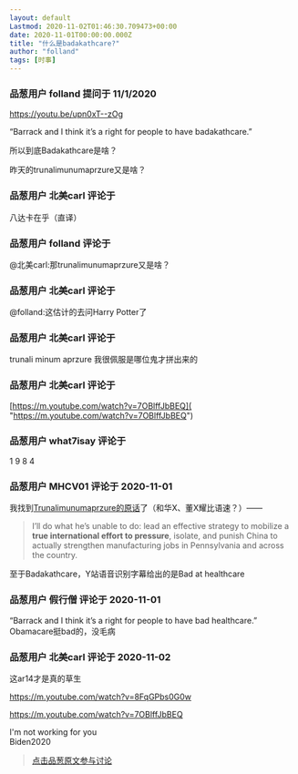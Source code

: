 ```yaml
---
layout: default
Lastmod: 2020-11-02T01:46:30.709473+00:00
date: 2020-11-01T00:00:00.000Z
title: "什么是badakathcare?"
author: "folland"
tags: [时事]
---
```



### 品葱用户 **folland** 提问于 11/1/2020
    
https://youtu.be/upn0xT--zOg  
  
“Barrack and I think it’s a right for people to have badakathcare.”  
  
  
所以到底Badakathcare是啥？  
  
昨天的trunalimunumaprzure又是啥？
    
                

### 品葱用户 **北美carl** 评论于 
        
八达卡在乎（直译）
        
                

### 品葱用户 **folland** 评论于 
        
@北美carl:那trunalimunumaprzure又是啥？
        
                

### 品葱用户 **北美carl** 评论于 
        
@folland:这估计的去问Harry Potter了
        
                

### 品葱用户 **北美carl** 评论于 
        
trunali minum aprzure 我很佩服是哪位鬼才拼出来的
        
                

### 品葱用户 **北美carl** 评论于 
        
[https://m.youtube.com/watch?v=7OBlffJbBEQ]( "https://m.youtube.com/watch?v=7OBlffJbBEQ")
        
                

### 品葱用户 **what7isay** 评论于 
        
1 9 8 4
        
                

### 品葱用户 **MHCV01** 评论于 2020-11-01
        
我找到[Trunalimunumaprzure的原话]( "https://www.citizensvoice.com/news/election/full-remarks-joe-biden-campaigns-in-dallas/article_90015da6-28e4-5b45-9c27-e2ee129d0470.html")了（和华X、董X耀比语速？）——  

> I’ll do what he’s unable to do: lead an effective strategy to mobilize a **true international effort to pressure**, isolate, and punish China to actually strengthen manufacturing jobs in Pennsylvania and across the country.

  
至于Badakathcare，Y站语音识别字幕给出的是Bad at healthcare
        
                

### 品葱用户 **假行僧** 评论于 2020-11-01
        
“Barrack and I think it’s a right for people to have bad healthcare.”  
Obamacare挺bad的，没毛病
        
                

### 品葱用户 **北美carl** 评论于 2020-11-02
        
这ar14才是真的草生  
  
https://m.youtube.com/watch?v=8FqGPbs0G0w  
  
https://m.youtube.com/watch?v=7OBlffJbBEQ  
  
I'm not working for you   
Biden2020
        
                





> [点击品葱原文参与讨论](https://pincong.rocks/question/32936)

